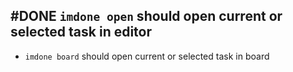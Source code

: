 ## #DONE `imdone open` should open current or selected task in editor
- `imdone board` should open current or selected task in board
<!--
#story
created:2023-10-07T17:28:35.810Z
task-id:kytB1
story-id:`imdone-open`-should-open-current-or-selected-task-in-editor order:-240
completed:2023-10-07T19:18:28.040Z
archived:true
archivedAt:2024-10-30T22:38:06-04:00
originalPath:backlog/stories/`imdone-open`-should-open-current-or-selected-task-in-editor/README.md
originalLine:1
-->


